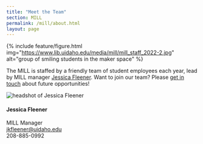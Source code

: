 ```yaml
---
title: "Meet the Team"
section: MILL
permalink: /mill/about.html
layout: page
---
```


{% include feature/figure.html img="https://www.lib.uidaho.edu/media/mill/mill_staff_2022-2.jpg" alt="group of smiling students in the maker space" %}

The MILL is staffed by a friendly team of student employees each year, lead by MILL manager [Jessica Fleener](/about/people/jkfleener.html). 
Want to join our team? 
Please <a href="mailto:jkfleener@uidaho.edu">get in touch</a> about future opportunities!

<div class="card mb-3">
    <div class="card-body">
        <div class="row">
            <div class="col-4">
                <img class="img-fluid rounded mb-2" src="{{ site.lib-media }}/mill/jfleener2021.jpg" alt="headshot of Jessica Fleener">
            </div>
            <div class="col-8">
                <h4 class="card-title">Jessica Fleener</h4>
                <p class="card-text">MILL Manager<br><a href="mailto:jkfleener@uidaho.edu">jkfleener@uidaho.edu</a><br>208-885-0992</p>
            </div>
        </div>
    </div>
</div>
